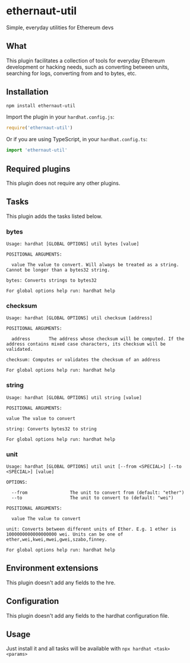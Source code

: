 # ethernaut-util

Simple, everyday utilities for Ethereum devs

## What

This plugin facilitates a collection of tools for everyday Ethereum development or hacking needs, such as converting between units, searching for logs, converting from and to bytes, etc.

## Installation

```bash
npm install ethernaut-util
```

Import the plugin in your `hardhat.config.js`:

```js
require('ethernaut-util')
```

Or if you are using TypeScript, in your `hardhat.config.ts`:

```ts
import 'ethernaut-util'
```

## Required plugins

This plugin does not require any other plugins.

## Tasks

This plugin adds the tasks listed below.

### bytes

```
Usage: hardhat [GLOBAL OPTIONS] util bytes [value]

POSITIONAL ARGUMENTS:

  value The value to convert. Will always be treated as a string. Cannot be longer than a bytes32 string.

bytes: Converts strings to bytes32

For global options help run: hardhat help
```

### checksum

```
Usage: hardhat [GLOBAL OPTIONS] util checksum [address]

POSITIONAL ARGUMENTS:

  address       The address whose checksum will be computed. If the address contains mixed case characters, its checksum will be validated.

checksum: Computes or validates the checksum of an address

For global options help run: hardhat help
```

### string

```
Usage: hardhat [GLOBAL OPTIONS] util string [value]

POSITIONAL ARGUMENTS:

value The value to convert

string: Converts bytes32 to string

For global options help run: hardhat help
```

### unit

```
Usage: hardhat [GLOBAL OPTIONS] util unit [--from <SPECIAL>] [--to <SPECIAL>] [value]

OPTIONS:

  --from                The unit to convert from (default: "ether")
  --to                  The unit to convert to (default: "wei")

POSITIONAL ARGUMENTS:

  value The value to convert

unit: Converts between different units of Ether. E.g. 1 ether is 1000000000000000000 wei. Units can be one of ether,wei,kwei,mwei,gwei,szabo,finney.

For global options help run: hardhat help
```

## Environment extensions

This plugin doesn't add any fields to the hre.

## Configuration

This plugin doesn't add any fields to the hardhat configuration file.

## Usage

Just install it and all tasks will be available with `npx hardhat <task> <params>`
